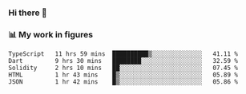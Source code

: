 ### Hi there 👋

### 📊 My work in figures

<!--START_SECTION:waka-->
```text
TypeScript   11 hrs 59 mins  ██████████▒░░░░░░░░░░░░░░   41.11 % 
Dart         9 hrs 30 mins   ████████░░░░░░░░░░░░░░░░░   32.59 % 
Solidity     2 hrs 10 mins   ██░░░░░░░░░░░░░░░░░░░░░░░   07.45 % 
HTML         1 hr 43 mins    █▒░░░░░░░░░░░░░░░░░░░░░░░   05.89 % 
JSON         1 hr 42 mins    █▒░░░░░░░░░░░░░░░░░░░░░░░   05.86 % 
```
<!--END_SECTION:waka-->
